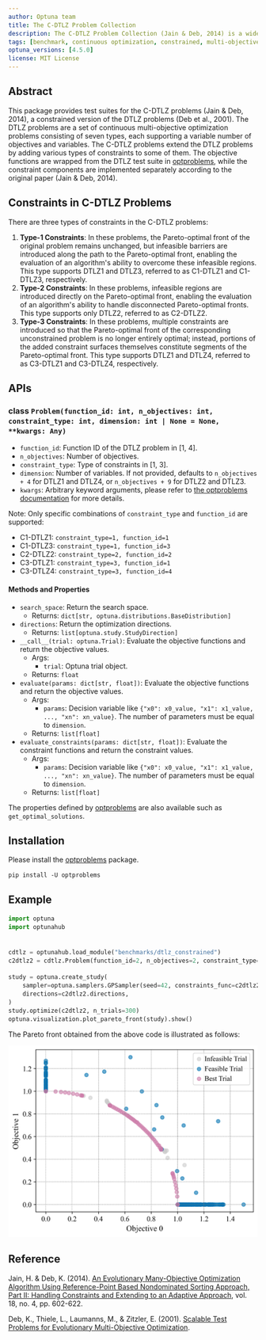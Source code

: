 ```yaml
---
author: Optuna team
title: The C-DTLZ Problem Collection
description: The C-DTLZ Problem Collection (Jain & Deb, 2014) is a widely-used benchmark suite for constrained multi-objective optimization. This package is a wrapper of the optproblems library, while the constraint components are implemented separately according to the original paper (Jain & Deb, 2014).
tags: [benchmark, continuous optimization, constrained, multi-objective, C-DTLZ, optproblems]
optuna_versions: [4.5.0]
license: MIT License
---
```


## Abstract

This package provides test suites for the C-DTLZ problems (Jain & Deb, 2014), a constrained version of the DTLZ problems (Deb et al., 2001).
The DTLZ problems are a set of continuous multi-objective optimization problems consisting of seven types, each supporting a variable number of objectives and variables.
The C-DTLZ problems extend the DTLZ problems by adding various types of constraints to some of them.
The objective functions are wrapped from the DTLZ test suite in [optproblems](https://www.simonwessing.de/optproblems/doc/index.html), while the constraint components are implemented separately according to the original paper (Jain & Deb, 2014).

## Constraints in C-DTLZ Problems

There are three types of constraints in the C-DTLZ problems:

1. **Type-1 Constraints**: In these problems, the Pareto-optimal front of the original problem remains unchanged, but infeasible barriers are introduced along the path to the Pareto-optimal front, enabling the evaluation of an algorithm's ability to overcome these infeasible regions. This type supports DTLZ1 and DTLZ3, referred to as C1-DTLZ1 and C1-DTLZ3, respectively.
1. **Type-2 Constraints**: In these problems, infeasible regions are introduced directly on the Pareto-optimal front, enabling the evaluation of an algorithm's ability to handle disconnected Pareto-optimal fronts. This type supports only DTLZ2, referred to as C2-DTLZ2.
1. **Type-3 Constraints**: In these problems, multiple constraints are introduced so that the Pareto-optimal front of the corresponding unconstrained problem is no longer entirely optimal; instead, portions of the added constraint surfaces themselves constitute segments of the Pareto-optimal front. This type supports DTLZ1 and DTLZ4, referred to as C3-DTLZ1 and C3-DTLZ4, respectively.

## APIs

### class `Problem(function_id: int, n_objectives: int, constraint_type: int, dimension: int | None = None, **kwargs: Any)`

- `function_id`: Function ID of the DTLZ problem in \[1, 4\].
- `n_objectives`: Number of objectives.
- `constraint_type`: Type of constraints in \[1, 3\].
- `dimension`: Number of variables. If not provided, defaults to `n_objectives + 4` for DTLZ1 and DTLZ4, or `n_objectives + 9` for DTLZ2 and DTLZ3.
- `kwargs`: Arbitrary keyword arguments, please refer to [the optproblems documentation](https://www.simonwessing.de/optproblems/doc/dtlz.html) for more details.

Note: Only specific combinations of `constraint_type` and `function_id` are supported:

- C1-DTLZ1: `constraint_type=1, function_id=1`
- C1-DTLZ3: `constraint_type=1, function_id=3`
- C2-DTLZ2: `constraint_type=2, function_id=2`
- C3-DTLZ1: `constraint_type=3, function_id=1`
- C3-DTLZ4: `constraint_type=3, function_id=4`

#### Methods and Properties

- `search_space`: Return the search space.
  - Returns: `dict[str, optuna.distributions.BaseDistribution]`
- `directions`: Return the optimization directions.
  - Returns: `list[optuna.study.StudyDirection]`
- `__call__(trial: optuna.Trial)`: Evaluate the objective functions and return the objective values.
  - Args:
    - `trial`: Optuna trial object.
  - Returns: `float`
- `evaluate(params: dict[str, float])`: Evaluate the objective functions and return the objective values.
  - Args:
    - `params`: Decision variable like `{"x0": x0_value, "x1": x1_value, ..., "xn": xn_value}`. The number of parameters must be equal to `dimension`.
  - Returns: `list[float]`
- `evaluate_constraints(params: dict[str, float])`: Evaluate the constraint functions and return the constraint values.
  - Args:
    - `params`: Decision variable like `{"x0": x0_value, "x1": x1_value, ..., "xn": xn_value}`. The number of parameters must be equal to `dimension`.
  - Returns: `list[float]`

The properties defined by [optproblems](https://www.simonwessing.de/optproblems/doc/dtlz.html) are also available such as `get_optimal_solutions`.

## Installation

Please install the [optproblems](https://pypi.org/project/optproblems/) package.

```shell
pip install -U optproblems
```

## Example

```python
import optuna
import optunahub


cdtlz = optunahub.load_module("benchmarks/dtlz_constrained")
c2dtlz2 = cdtlz.Problem(function_id=2, n_objectives=2, constraint_type=2, dimension=3)

study = optuna.create_study(
    sampler=optuna.samplers.GPSampler(seed=42, constraints_func=c2dtlz2.constraints_func, deterministic_objective=True),
    directions=c2dtlz2.directions,
)
study.optimize(c2dtlz2, n_trials=300)
optuna.visualization.plot_pareto_front(study).show()
```

The Pareto front obtained from the above code is illustrated as follows:

![C2-DTLZ2](images/cdtlz_C2-DTLZ2_n_objectives2_dim3_trial300_gp_seed42_pareto_front_sf.png)

## Reference

Jain, H. & Deb, K. (2014). [An Evolutionary Many-Objective Optimization Algorithm Using Reference-Point Based Nondominated Sorting Approach, Part II: Handling Constraints and Extending to an Adaptive Approach](https://ieeexplore.ieee.org/document/6595567), vol. 18, no. 4, pp. 602-622.

Deb, K., Thiele, L., Laumanns, M., & Zitzler, E. (2001). [Scalable Test Problems for Evolutionary Multi-Objective Optimization](https://www.research-collection.ethz.ch/handle/20.500.11850/145762).
